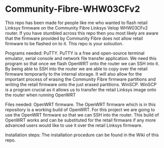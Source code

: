 # Community-Fibre-WHW03CFv2

This repo has been made for people like me who wanted to flash retail Linksys firmware on the Community Fibre Linksys Velop WHW03CFv2 router. If you have stumbled across this repo then you most likely are aware that the firmware provided by Community Fibre does not allow retail firmware to be flashed on to it. This repo is your soloution.

Programs needed:
PuTTY. PuTTY is a free and open-source terminal emulator, serial console and network file transfer application. We need this program so that once we flash OpenWRT onto the router we can SSH into it. By being able to SSH into the router we are able to copy over the retail firmware temporarily to the internal storage. It will also allow for the important process of erasing the Community Fibre firmware partitions and writing the retail firmware onto the just erased partitions. 
WinSCP. WinSCP is a program crucial as it allows us to transfer the retail Linksys image onto the router when running OpenWRT

Files needed:
OpenWRT firmware. The OpenWRT firmware which is in this repository is a working build of OpenWRT. For this project we are going to use the OpenWRT firmware so that we can SSH into the router. This build of OpenWRT works and can be substituted for the retail firmware if any more advanced users would like to use it over the retail Linksys firmware.

Installation steps:
The installation procedure can be found in the Wiki of this repo.
